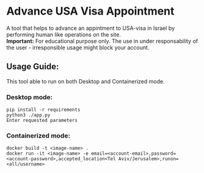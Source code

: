 # Advance USA Visa Appointment

A tool that helps to advance an appintment to USA-visa in Israel by performing human like operations on the site.  
**Important:** For educational purpose only. The use in under responsability of the user - irresponsible usage might block your account.

## Usage Guide:  
This tool able to run on both Desktop and Containerized mode.

### Desktop mode:
```
pip install -r requirements
python3 ./app.py
Enter requested parameters
```

### Containerized mode:
```
docker build -t <image-name> .
docker run -it <image-name> -e email=<account-email>,password=<account-password>,accepted_location<Tel Aviv/Jerusalem>,runon=<all/username>
```
